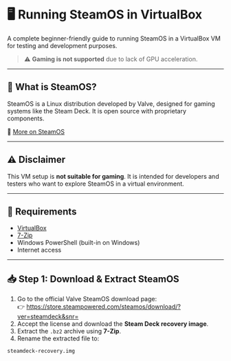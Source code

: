 # 🖥️ Running SteamOS in VirtualBox

A complete beginner-friendly guide to running SteamOS in a VirtualBox VM for testing and development purposes.  
> ⚠️ **Gaming is not supported** due to lack of GPU acceleration.

---

## 📘 What is SteamOS?

SteamOS is a Linux distribution developed by Valve, designed for gaming systems like the Steam Deck. It is open source with proprietary components.

🔗 [More on SteamOS](https://en.wikipedia.org/wiki/SteamOS)

---

## ⚠️ Disclaimer

This VM setup is **not suitable for gaming**. It is intended for developers and testers who want to explore SteamOS in a virtual environment.

---

## 🔧 Requirements

- [VirtualBox](https://www.virtualbox.org/)
- [7-Zip](https://www.7-zip.org/download.html)
- Windows PowerShell (built-in on Windows)
- Internet access

---

## 📥 Step 1: Download & Extract SteamOS

1. Go to the official Valve SteamOS download page:  
   👉 https://store.steampowered.com/steamos/download/?ver=steamdeck&snr=
2. Accept the license and download the **Steam Deck recovery image**.
3. Extract the `.bz2` archive using **7-Zip**.
4. Rename the extracted file to:

```bash
steamdeck-recovery.img
